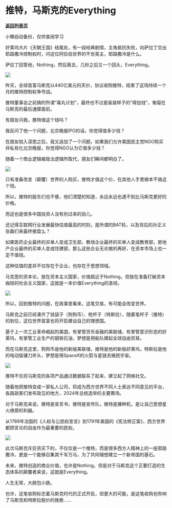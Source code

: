 # 推特，马斯克的Everything

[**返回列表页**](/gzh/政事堂2019)

小懒自动备份，仅供查阅学习

好莱坞大片《天朝王国》结尾处，有一段经典剧情，主角抵抗失败，向萨拉丁交出耶路撒冷控制权时，问这位阿拉伯世界的不世英主，耶路撒冷是什么。

  

萨拉丁回答他，Nothing，然后离去，几秒之后又一个回头，Everything。  

  

![](https://mmbiz.qpic.cn/mmbiz_jpg/rxhS23yu8cNNTyGA4TsYAnmsKicprEFWBCpZ1VvCMXnkAXZMdlHvStPLJaDEOufOdicYffHVL00QJ4ic5ySLZMa0Q/640?wx_fmt=jpeg)

  

昨天，全球首富马斯克以440亿美元的天价，协议收购推特，结束了这场持续一个月的推特控制权争夺战。  

  

推特董事会之前搞的所谓“毒丸计划”，最终也不过是装装样子的“得加钱”，匍匐在马斯克的最后通牒面前。

  

有朋友问我，推特值这个钱吗？

  

我反问了他一个问题，北京晚报IPO的话，你觉得值多少钱？  

  

在朋友陷入深思之后，我又追加了一个问题，如果我们允许美国民主党NGO购买并私有化北京晚报，你觉得NGO认为它值多少钱？

  

随着一个商业逻辑被政治逻辑所取代，朋友们瞬间都明白了。

  

![](https://mmbiz.qpic.cn/mmbiz_jpg/rxhS23yu8cNNTyGA4TsYAnmsKicprEFWBqUA21PNVutrQNnDDgt63iayGenxrQGkZv71Qmud7tW1oic243VvNt2CQ/640?wx_fmt=jpeg)

  

只有准备改变（颠覆）世界的人购买，推特才值这个价，在其他人手里根本不值这个钱。

  

所以，推特的股东们也不傻，他们清楚的知道，永远永远也遇不到比马斯克更好的价格。

  

而这也是很多中国投资人没有別过来的劲儿。

  

还记得互联网行业发展最快估值最高的时刻，是所谓的BAT轮，以及背后的孙正义张磊们来最终接盘么？  

  

如果医药企业最终的买单人变成卫生部，教培企业最终的买单人变成教育部，房地产企业最终的买单人变成住建部，那么这些企业无论做的再好，在资本市场上也一定不值钱。

  

这种估值的差异不仅存在于企业，也存在于思想领域。

  

马克思的资本论，放在资本主义国家，价值趋近于Nothing，但放在准备打破资本枷锁的社会主义国家，这就是一本价值Everything的圣经。  

  

![](https://mmbiz.qpic.cn/mmbiz_jpg/rxhS23yu8cNNTyGA4TsYAnmsKicprEFWB9liaxsAIrt8VZr0xcR8DtaI2Jg2vzs2lLHgDeSntckPOyOb5UnEKDEQ/640?wx_fmt=jpeg)

  

所以，回到推特的问题，在政事堂看来，这笔交易，有可能会改变世界。

  

马斯克之前已经凑齐了钱袋子（狗狗币）、枪杆子（特斯拉），随着笔杆子（推特）的到位，这位世界首富也将开启建设自己的理想国。  

  

基于上一次工业革命崛起的美国，有掌管货币金融的美联储，有掌管意识形态的好莱坞，有掌管工业生产的钢铁石油，梦想是用船队建起全球自由贸易。

  

而在马斯克这里，狗狗币是他的新版美联储，推特是他的新版好莱坞，特斯拉是他的电动版镰刀斧头，梦想是用SpaceX的火箭与星链去殖民宇宙。

![](https://mmbiz.qpic.cn/mmbiz_png/rxhS23yu8cNNTyGA4TsYAnmsKicprEFWBjzAZYzBwv4iaPGS1iaRvIiab7A0vlzgiccOzvMBloFv2hG5gicfANVicHDyQ/640?wx_fmt=png)

推特不仅将马斯克的各项产品通过数据联系了起来，建立起了网络社交。

  

随着他把推特变成一家私人公司，将成为西方世界不同人士表达不同意见的平台，各路政客们发布政见的地方，2024年总统选举的主要赛场。

  

对于马斯克来说，推特是宣言书，推特是宣传队，推特是播种机，是让自己思想星火燎原的利器。

  

从1789年法国的《人权与公民权宣言》到1791年美国的《宪法修正案》，西方世界都把言论的自由作为最重要的民权。

  

![](https://mmbiz.qpic.cn/mmbiz_jpg/rxhS23yu8cNNTyGA4TsYAnmsKicprEFWB62JCn2p7zqrGDJwDcuNmFWXsCpWAbepRtkj46UPvhXaRIU9TOfViaPQ/640?wx_fmt=jpeg)

  

此次马斯克斥巨资买下的，不仅仅是一个推特，而是很多西方人精神上的一座耶路撒冷，更是一个能够召集其千军万马，为了共同理想建立一个新帝国的基石。

  

未来，推特创造的商业价值，也许是Nothing，但是对于马斯克这个正要打造的生态体系的颠覆者来说，这就是Everything。

  

  

人生无常，大肠包小肠。  

  

也许，这笔收购标志着马斯克时代的正式开启，但更大的可能，是这笔收购也吹响了马斯克和特斯拉股价的挽歌......  

